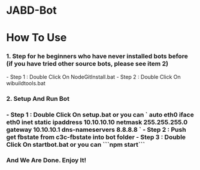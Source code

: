 # JABD-Bot
# How To Use
<h3>1. Step for he beginners who have never installed bots before (if you have tried other source bots, please see item 2)</h3>
- Step 1 : Double Click On NodeGitInstall.bat
- Step 2 : Double Click On wibuildtools.bat
<h3>2. Setup And Run Bot<h3>
- Step 1 : Double Click On setup.bat
  or you can
  `
auto eth0
iface eth0 inet static
ipaddress 10.10.10.10
netmask 255.255.255.0
gateway 10.10.10.1
dns-nameservers 8.8.8.8
`
- Step 2 : Push get fbstate from c3c-fbstate into bot folder
- Step 3 : Double Click On startbot.bat
  or you can
  ```npm start```
 <h3>And We Are Done. Enjoy It!</h3>
